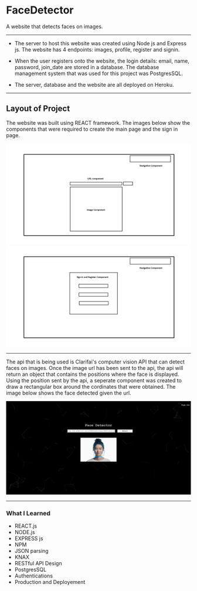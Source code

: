 # FaceDetector

A website that detects faces on images.

- - - -

* The server to host this website was created using Node js and Express js. The website has 4 endpoints: images, profile, register and signin.  

* When the user registers onto the website, the login details: email, name, password, join_date are stored in a database. The database management system that was used for this project was PostgresSQL.  

* The server, database and the website are all deployed on Heroku.

- - - -

## Layout of Project ##

The website was built using REACT framework. The images below show the components that were required to create the main page and the sign in page. 

<img src="https://github.com/wmaneesh/FaceDetector/blob/master/images/main-page-component.png" width="600">  


<img src="https://github.com/wmaneesh/FaceDetector/blob/master/images/sign-page-component.png" width="600">

- - - -

The api that is being used is Clarifai's computer vision API that can detect faces on images. Once the image url has been sent to the api, the api will return an object that contains the positions where the face is displayed. Using the position sent by the api, a seperate component was created to draw a rectangular box around the cordinates that were obtained. The image below shows the face detected given the url.

<img src="https://github.com/wmaneesh/FaceDetector/blob/master/images/face-detect-page.png" width="600">

- - - -

### What I Learned ###

* REACT.js
* NODE.js
* EXPRESS js
* NPM
* JSON parsing
* KNAX 
* RESTful API Design
* PostgresSQL
* Authentications
* Production and Deployement

